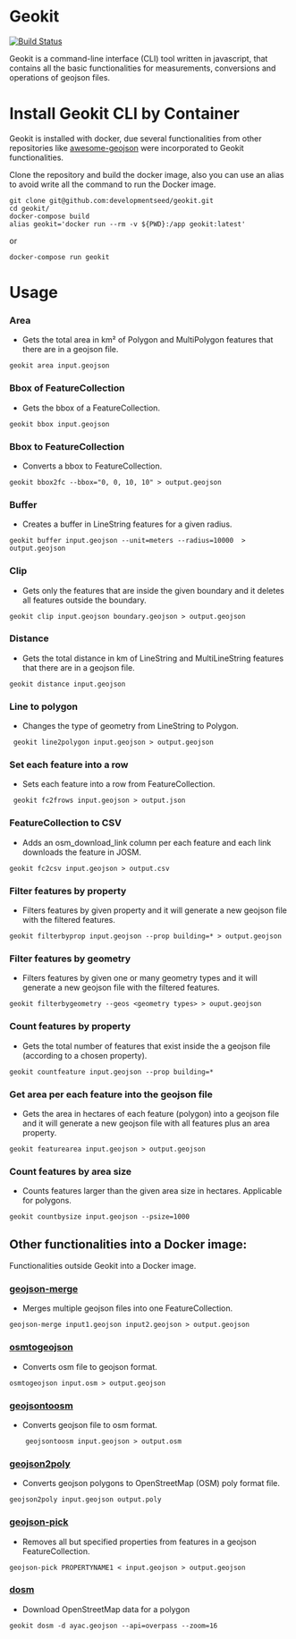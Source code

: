 # Geokit

[![Build Status](https://travis-ci.org/developmentseed/geokit.svg?branch=master)](https://magnum.travis-ci.com/developmentseed/geokit)

Geokit is a command-line interface (CLI) tool written in javascript, that contains all the basic functionalities for measurements, conversions and operations of geojson files.

# Install Geokit CLI by Container

Geokit is installed with docker, due several functionalities from other repositories like [awesome-geojson](https://github.com/tmcw/awesome-geojson) were incorporated to Geokit functionalities.

Clone the repository and build the docker image, also you can use an alias to avoid write all the command to run the Docker image.

```
git clone git@github.com:developmentseed/geokit.git
cd geokit/
docker-compose build
alias geokit='docker run --rm -v ${PWD}:/app geokit:latest'

```

or

```
docker-compose run geokit
```

# Usage

### Area

- Gets the total area in km² of Polygon and MultiPolygon features that there are in a geojson file.

```
geokit area input.geojson
```

### Bbox of FeatureCollection

- Gets the bbox of a FeatureCollection.

```
geokit bbox input.geojson
```

### Bbox to FeatureCollection

- Converts a bbox to FeatureCollection. 

```
geokit bbox2fc --bbox="0, 0, 10, 10" > output.geojson
```

### Buffer

- Creates a buffer in LineString features for a given radius.

```
geokit buffer input.geojson --unit=meters --radius=10000  > output.geojson
```

### Clip

- Gets only the features that are inside the given boundary and it deletes all features outside the boundary.

```
geokit clip input.geojson boundary.geojson > output.geojson
```

### Distance

- Gets the total distance in km of LineString and MultiLineString features that there are in a geojson file.

```
geokit distance input.geojson
```

### Line to polygon

- Changes the type of geometry from LineString to Polygon.

```
 geokit line2polygon input.geojson > output.geojson
```

### Set each feature into a row 

- Sets each feature into a row from FeatureCollection.

```
 geokit fc2frows input.geojson > output.json
```

### FeatureCollection to CSV

- Adds an osm_download_link column per each feature and each link downloads the feature in JOSM.

```
geokit fc2csv input.geojson > output.csv
```

### Filter features by property

- Filters features by given property and it will generate a new geojson file with the filtered features.

```
geokit filterbyprop input.geojson --prop building=* > output.geojson
```

### Filter features by geometry

- Filters features by given one or many geometry types and it will generate a new geojson file with the filtered features.

```
geokit filterbygeometry --geos <geometry types> > ouput.geojson
```

### Count features by property

- Gets the total number of features that exist inside the a geojson file (according to a chosen property).

```
geokit countfeature input.geojson --prop building=* 
```

### Get area per each feature into the geojson file

- Gets the area in hectares of each feature (polygon) into a geojson file and it will generate a new geojson file with all features plus an area property.

```
geokit featurearea input.geojson > output.geojson  
```

### Count features by area size

- Counts features larger than the given area size in hectares. Applicable for polygons.

```
geokit countbysize input.geojson --psize=1000   
```

## Other functionalities into a Docker image:

Functionalities outside Geokit into a Docker image.

### [geojson-merge](https://github.com/mapbox/geojson-merge)

- Merges multiple geojson files into one FeatureCollection.

```
geojson-merge input1.geojson input2.geojson > output.geojson
```

### [osmtogeojson](https://github.com/tyrasd/osmtogeojson)

- Converts osm file to geojson format.

```
osmtogeojson input.osm > output.geojson
```

### [geojsontoosm](https://github.com/tyrasd/geojsontoosm)

- Converts geojson file to osm format.

```
    geojsontoosm input.geojson > output.osm
```

### [geojson2poly](https://www.npmjs.com/package/geojson2poly)

- Converts geojson polygons to OpenStreetMap (OSM) poly format file.

```
geojson2poly input.geojson output.poly
```

### [geojson-pick](https://www.npmjs.com/package/geojson-pick)

- Removes all but specified properties from features in a geojson FeatureCollection.

```
geojson-pick PROPERTYNAME1 < input.geojson > output.geojson
```

### [dosm](https://github.com/Rub21/dosm)

- Download OpenStreetMap data for a polygon


```
geokit dosm -d ayac.geojson --api=overpass --zoom=16
```
